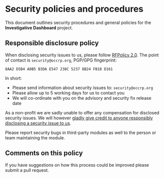 # Security policies and procedures

This document outlines security procedures and general policies for the
**Investigative Dashboard** project.

## Responsible disclosure policy

When disclosing security issues to us, please follow
[RFPolicy 2.0](https://dl.packetstormsecurity.net/papers/general/rfpolicy-2.0.txt).
The point of contact is `security@occrp.org`, PGP/GPG fingerprint:
```
8AA2 D5B4 A0B5 B3DA E547 238C 5237 8B24 FB18 D161
```

In short:

  * Please send information about security issues to: `security@occrp.org`
  * Please allow up to 5 working days for us to contact you
  * We will co-ordinate with you on the advisory and security fix release date

As a non-profit we are sadly unable to offer any compensation for disclosed
security issues. We will however [gladly give credit to anyone responsibly
disclosing a security issue to us](https://www.occrp.org/en/responsible-disclosure#hall-of-fame).

Please report security bugs in third-party modules as well to the person or
team maintaining the module.

## Comments on this policy

If you have suggestions on how this process could be improved please submit a
pull request.
